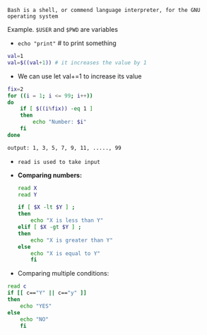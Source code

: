 `Bash is a shell, or commend language interpreter, for the GNU operating system`

Example. `$USER` and `$PWD` are variables

* `echo "print"` # to print something
    

```bash
val=1
val=$((val+1)) # it increases the value by 1
```

* We can use let val+=1 to increase its value
    

```bash
fix=2
for ((i = 1; i <= 99; i++)) 
do
    if [ $((i%fix)) -eq 1 ] 
    then
        echo "Number: $i"
    fi
done

output: 1, 3, 5, 7, 9, 11, ....., 99
```

* `read is used to take input`
    
* **Comparing numbers:**
    
    ```bash
    read X
    read Y
    
    if [ $X -lt $Y ] ; 
    then
        echo "X is less than Y"
    elif [ $X -gt $Y ] ;
    then
        echo "X is greater than Y"
    else
        echo "X is equal to Y"
        fi
    ```
    
* Comparing multiple conditions:
    

```bash
read c
if [[ c=="Y" || c=="y" ]]
then
    echo "YES"
else 
    echo "NO"
    fi
```